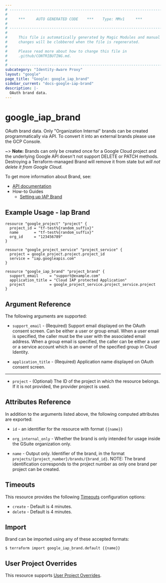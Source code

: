 ```yaml
---
# ----------------------------------------------------------------------------
#
#     ***     AUTO GENERATED CODE    ***    Type: MMv1     ***
#
# ----------------------------------------------------------------------------
#
#     This file is automatically generated by Magic Modules and manual
#     changes will be clobbered when the file is regenerated.
#
#     Please read more about how to change this file in
#     .github/CONTRIBUTING.md.
#
# ----------------------------------------------------------------------------
subcategory: "Identity-Aware Proxy"
layout: "google"
page_title: "Google: google_iap_brand"
sidebar_current: "docs-google-iap-brand"
description: |-
  OAuth brand data.
---
```


# google\_iap\_brand

OAuth brand data. Only "Organization Internal" brands can be created
programmatically via API. To convert it into an external brands
please use the GCP Console.


~> **Note:** Brands can only be created once for a Google Cloud 
project and the underlying Google API doesn't not support DELETE or PATCH methods. 
Destroying a Terraform-managed Brand will remove it from state 
but *will not delete it from Google Cloud.*


To get more information about Brand, see:

* [API documentation](https://cloud.google.com/iap/docs/reference/rest/v1/projects.brands)
* How-to Guides
    * [Setting up IAP Brand](https://cloud.google.com/iap/docs/tutorial-gce#set_up_iap)

## Example Usage - Iap Brand


```hcl
resource "google_project" "project" {
  project_id = "tf-test%{random_suffix}"
  name       = "tf-test%{random_suffix}"
  org_id     = "123456789"
}

resource "google_project_service" "project_service" {
  project = google_project.project.project_id
  service = "iap.googleapis.com"
}

resource "google_iap_brand" "project_brand" {
  support_email     = "support@example.com"
  application_title = "Cloud IAP protected Application"
  project           = google_project_service.project_service.project
}
```

## Argument Reference

The following arguments are supported:


* `support_email` -
  (Required)
  Support email displayed on the OAuth consent screen. Can be either a
  user or group email. When a user email is specified, the caller must
  be the user with the associated email address. When a group email is
  specified, the caller can be either a user or a service account which
  is an owner of the specified group in Cloud Identity.

* `application_title` -
  (Required)
  Application name displayed on OAuth consent screen.


- - -


* `project` - (Optional) The ID of the project in which the resource belongs.
    If it is not provided, the provider project is used.


## Attributes Reference

In addition to the arguments listed above, the following computed attributes are exported:

* `id` - an identifier for the resource with format `{{name}}`

* `org_internal_only` -
  Whether the brand is only intended for usage inside the GSuite organization only.

* `name` -
  Output only. Identifier of the brand, in the format
  `projects/{project_number}/brands/{brand_id}`. NOTE: The brand
  identification corresponds to the project number as only one
  brand per project can be created.


## Timeouts

This resource provides the following
[Timeouts](/docs/configuration/resources.html#timeouts) configuration options:

- `create` - Default is 4 minutes.
- `delete` - Default is 4 minutes.

## Import


Brand can be imported using any of these accepted formats:

```
$ terraform import google_iap_brand.default {{name}}
```

## User Project Overrides

This resource supports [User Project Overrides](https://www.terraform.io/docs/providers/google/guides/provider_reference.html#user_project_override).

